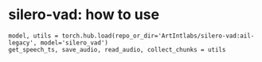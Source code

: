 # silero-vad: how to use
```
model, utils = torch.hub.load(repo_or_dir='ArtIntlabs/silero-vad:ail-legacy', model='silero_vad')
get_speech_ts, save_audio, read_audio, collect_chunks = utils
```
